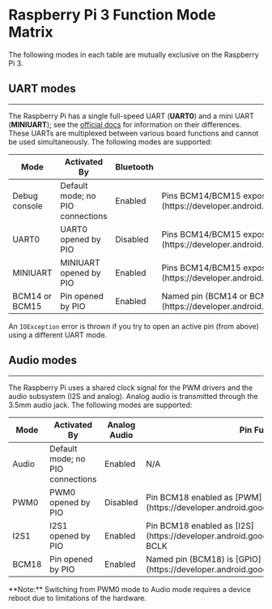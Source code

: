 # Raspberry Pi 3 Function Mode Matrix

The following modes in each table are mutually exclusive on the Raspberry Pi 3.

## UART modes

* * *

The Raspberry Pi has a single full-speed UART (**UART0**) and a mini UART (**MINIUART**); see the [official docs](https://www.raspberrypi.org/documentation/configuration/uart.md) for information on their differences. These UARTs are multiplexed between various board functions and cannot be used simultaneously. The following modes are supported:

<table>

<thead>

<tr>

<th>Mode</th>

<th>Activated By</th>

<th>Bluetooth</th>

<th>Pin Functions</th>

</tr>

</thead>

<tbody>

<tr>

<td>Debug console</td>

<td>Default mode; no PIO connections</td>

<td>Enabled</td>

<td>Pins BCM14/BCM15 expose RX/TX of the [serial debug console](https://developer.android.google.cn/things/hardware/raspberrypi.html#serial_debug_console)</td>

</tr>

<tr>

<td>UART0</td>

<td>UART0 opened by PIO</td>

<td>Disabled</td>

<td>Pins BCM14/BCM15 expose RX/TX of [UART0](https://developer.android.google.cn/things/sdk/pio/uart.html)</td>

</tr>

<tr>

<td>MINIUART</td>

<td>MINIUART opened by PIO</td>

<td>Enabled</td>

<td>Pins BCM14/BCM15 expose RX/TX of [MINIUART](https://developer.android.google.cn/things/sdk/pio/uart.html)</td>

</tr>

<tr>

<td>BCM14 or BCM15</td>

<td>Pin opened by PIO</td>

<td>Enabled</td>

<td>Named pin (BCM14 or BCM15) is [GPIO](https://developer.android.google.cn/things/sdk/pio/gpio.html), other pin is idle</td>

</tr>

</tbody>

</table>

An `IOException` error is thrown if you try to open an active pin (from above) using a different UART mode.

## Audio modes

* * *

The Raspberry Pi uses a shared clock signal for the PWM drivers and the audio subsystem (I2S and analog). Analog audio is transmitted through the 3.5mm audio jack. The following modes are supported:

<table>

<thead>

<tr>

<th>Mode</th>

<th>Activated By</th>

<th>Analog Audio</th>

<th>Pin Functions</th>

</tr>

</thead>

<tbody>

<tr>

<td>Audio</td>

<td>Default mode; no PIO connections</td>

<td>Enabled</td>

<td>N/A</td>

</tr>

<tr>

<td>PWM0</td>

<td>PWM0 opened by PIO</td>

<td>Disabled</td>

<td>Pin BCM18 enabled as [PWM](https://developer.android.google.cn/things/sdk/pio/pwm.html)</td>

</tr>

<tr>

<td>I2S1</td>

<td>I2S1 opened by PIO</td>

<td>Enabled</td>

<td>Pin BCM18 enabled as [I2S](https://developer.android.google.cn/things/sdk/pio/i2s.html) BCLK</td>

</tr>

<tr>

<td>BCM18</td>

<td>Pin opened by PIO</td>

<td>Enabled</td>

<td>Named pin (BCM18) is [GPIO](https://developer.android.google.cn/things/sdk/pio/gpio.html)</td>

</tr>

</tbody>

</table>

<aside class="note">**Note:** <span>Switching from PWM0 mode to Audio mode requires a device reboot due to limitations of the hardware.</span></aside>

